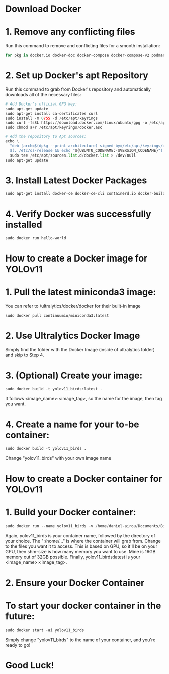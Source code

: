 # Download Docker

# 1. Remove any conflicting files
Run this command to remove and conflicting files for a smooth installation:

```python
for pkg in docker.io docker-doc docker-compose docker-compose-v2 podman-docker containerd runc; do sudo apt-get remove $pkg; done
```

# 2. Set up Docker's apt Repository
Run this command to grab from Docker's repository and automatically downloads all of the necessary files:

```python
# Add Docker's official GPG key:
sudo apt-get update
sudo apt-get install ca-certificates curl
sudo install -m 0755 -d /etc/apt/keyrings
sudo curl -fsSL https://download.docker.com/linux/ubuntu/gpg -o /etc/apt/keyrings/docker.asc
sudo chmod a+r /etc/apt/keyrings/docker.asc

# Add the repository to Apt sources:
echo \
  "deb [arch=$(dpkg --print-architecture) signed-by=/etc/apt/keyrings/docker.asc] https://download.docker.com/linux/ubuntu \
  $(. /etc/os-release && echo "${UBUNTU_CODENAME:-$VERSION_CODENAME}") stable" | \
  sudo tee /etc/apt/sources.list.d/docker.list > /dev/null
sudo apt-get update
```

# 3. Install Latest Docker Packages

```python
sudo apt-get install docker-ce docker-ce-cli containerd.io docker-buildx-plugin docker-compose-plugin
```

# 4. Verify Docker was successfully installed

```python
sudo docker run hello-world
```

# How to create a Docker image for YOLOv11

# 1. Pull the latest miniconda3 image:

You can refer to /ultralytics/docker/docker for their built-in image

```python
sudo docker pull continuumio/miniconda3:latest
```

# 2. Use Ultralytics Docker Image

Simply find the folder with the Docker Image (inside of ultralytics folder) and skip to Step 4.

# 3. (Optional) Create your image:
```python
sudo docker build -t yolov11_birds:latest .
```
It follows <image_name>:<image_tag>, so the name for the image, then tag you want.

# 4. Create a name for your to-be container:

```python
sudo docker build -t yolov11_birds .
```
Change "yolov11_birds" with your own image name


# How to create a Docker container for YOLOv11

# 1. Build your Docker container:

```python
sudo docker run --name yolov11_birds -v /home/daniel-airou/Documents/Bird_Project/ultralytics/ultralytics:/home/Documents/Bird_Project --gpus all --shm-size 16G -it yolov11_birds:latest
```
Again, yolov11_birds is your container name, followed by the directory of your choice. The ":/home/..." is where the container will grab from. Change to the files you want it to access.
This is based on GPU, so it'll be on your GPU, then shm-size is how many memory you want to use. Mine is 16GB memory out of 32GB possible. Finally, yolov11_birds:latest is your <image_name>:<image_tag>.

# 2. Ensure your Docker Container

# To start your docker container in the future:

```python
sudo docker start -ai yolov11_birds
````
Simply change "yolov11_birds" to the name of your container, and you're ready to go!
# Good Luck!
